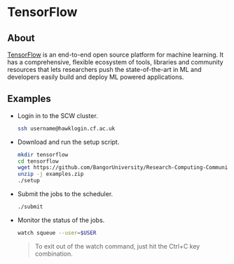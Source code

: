 # TensorFlow

## About

[TensorFlow](https://www.tensorflow.org/) is an end-to-end open source platform for machine learning. It has a comprehensive, flexible ecosystem of tools, libraries and community resources that lets researchers push the state-of-the-art in ML and developers easily build and deploy ML powered applications.

## Examples

- Login in to the SCW cluster.

    ```sh
    ssh username@hawklogin.cf.ac.uk
    ```

- Download and run the setup script.

    ```sh
    mkdir tensorflow
    cd tensorflow
    wget https://github.com/BangorUniversity/Research-Computing-Community/blob/master/apps/machine-learning/tensorflow/examples.zip
    unzip -j examples.zip
    ./setup
    ```

- Submit the jobs to the scheduler.

    ```sh
    ./submit
    ```

- Monitor the status of the jobs.

    ```sh
    watch squeue --user=$USER
    ```

    > To exit out of the watch command, just hit the Ctrl+C key combination.

